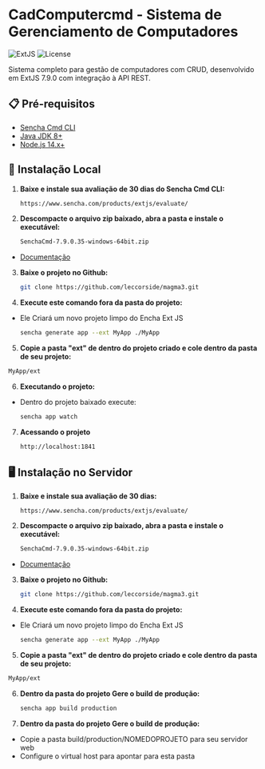 # CadComputercmd - Sistema de Gerenciamento de Computadores

![ExtJS](https://img.shields.io/badge/ExtJS-7.9.0-blue)
![License](https://img.shields.io/badge/License-MIT-green)

Sistema completo para gestão de computadores com CRUD, desenvolvido em ExtJS 7.9.0 com integração à API REST.

## 📋 Pré-requisitos

- [Sencha Cmd CLI](https://www.sencha.com/products/extjs/evaluate/)
- [Java JDK 8+](https://www.java.com/pt-BR/download/)
- [Node.js 14.x+](https://nodejs.org/pt/download/)

## 🚀 Instalação Local

1. **Baixe e instale sua avaliação de 30 dias do Sencha Cmd CLI:**

   ```bash
   https://www.sencha.com/products/extjs/evaluate/
   ```

2. **Descompacte o arquivo zip baixado, abra a pasta e instale o executável:**

   ```bash
   SenchaCmd-7.9.0.35-windows-64bit.zip
   ```

- [Documentação](https://docs.sencha.com/extjs/7.9.0/guides/getting_started/getting_started_with_zip.html)

3. **Baixe o projeto no Github:**

   ```bash
   git clone https://github.com/leccorside/magma3.git
   ```

4. **Execute este comando fora da pasta do projeto:**

- Ele Criará um novo projeto limpo do Encha Ext JS

  ```bash
  sencha generate app --ext MyApp ./MyApp
  ```

5. **Copie a pasta "ext" de dentro do projeto criado e cole dentro da pasta de seu projeto:**

```bash
MyApp/ext
```

6. **Executando o projeto:**

- Dentro do projeto baixado execute:
  ```bash
  sencha app watch
  ```

7. **Acessando o projeto**

   ```bash
   http://localhost:1841
   ```

## 🖥️ Instalação no Servidor

1. **Baixe e instale sua avaliação de 30 dias:**

   ```bash
   https://www.sencha.com/products/extjs/evaluate/
   ```

2. **Descompacte o arquivo zip baixado, abra a pasta e instale o executável:**

   ```bash
   SenchaCmd-7.9.0.35-windows-64bit.zip
   ```

- [Documentação](https://docs.sencha.com/extjs/7.9.0/guides/getting_started/getting_started_with_zip.html)

3. **Baixe o projeto no Github:**

   ```bash
   git clone https://github.com/leccorside/magma3.git
   ```

4. **Execute este comando fora da pasta do projeto:**

- Ele Criará um novo projeto limpo do Encha Ext JS

  ```bash
  sencha generate app --ext MyApp ./MyApp
  ```

5. **Copie a pasta "ext" de dentro do projeto criado e cole dentro da pasta de seu projeto:**

```bash
MyApp/ext
```

6. **Dentro da pasta do projeto Gere o build de produção:**

   ```bash
   sencha app build production
   ```

7. **Dentro da pasta do projeto Gere o build de produção:**

- Copie a pasta build/production/NOMEDOPROJETO para seu servidor web
- Configure o virtual host para apontar para esta pasta
